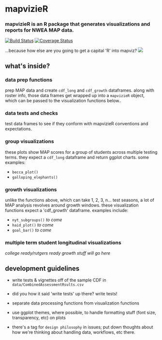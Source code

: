 # mapvizieR
### mapvizieR is an R package that generates visualizations and reports for NWEA MAP data.
[![Build Status](https://travis-ci.org/almartin82/mapvizieR.png?branch=master)](https://travis-ci.org/almartin82/mapvizieR) [![Coverage Status](https://coveralls.io/repos/almartin82/mapvizieR/badge.svg?branch=master)](https://coveralls.io/r/almartin82/mapvizieR?branch=master)

...because how else are you going to get a capital 'R' into mapviz?
<img src="http://www.learningpracticalturkish.com/ibrahim-pasha-suleymans-grand-vizier.jpg">

## what's inside?

### data prep functions
prep MAP data and create `cdf_long` and `cdf_growth` dataframes.
along with roster info, those data frames get wrapped up into a `mapvizieR` object, which can be passed to the visualization functions below..

### data tests and checks
test data frames to see if they conform with mapvizieR conventions and expectations.

### group visualizations
these plots show MAP scores for a group of students across multiple testing terms.  they expect a `cdf_long` dataframe and return ggplot charts.  some examples:

- `becca_plot()`
- `galloping_elephants()`


### growth visualizations
unlike the functions above, which can take 1, 2, 3, n... test seasons, a lot of MAP analysis revolves around growth windows.  these visualization functions expect a 'cdf_growth' dataframe.  examples include:

- `nyt_subgroups()` _to come_
- `haid_plot()` _to come_
- `goal_bar()`  _to come_

### multiple term student longitudinal visualizations
_college ready/rutgers ready growth stuff will go here_

## development guidelines

- write tests & vignettes off of the sample CDF in `data/CombinedAssessmentRsults.csv`

- did you how it said 'write tests' up there?  write tests!

- separate data processing functions from visualization functions

- use ggplot themes, where possible, to handle formatting stuff (font size, transparency, etc) on plots

- there's a tag for `design philosophy` in issues; put down thoughts about how we're thinking about handling data, workflows, etc there.